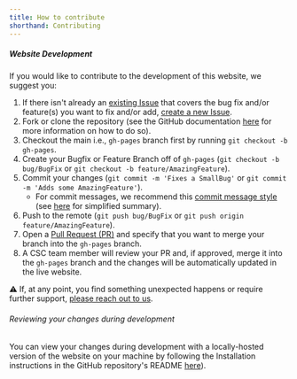```yaml
---
title: How to contribute
shorthand: Contributing
---
```


##### Website Development

If you would like to contribute to the development of this website, we suggest you:

1. If there isn't already an [existing Issue](https://github.com/GSTT-CSC/gstt-csc.github.io) that covers the bug fix and/or feature(s) you want to fix and/or add, [create a new Issue](https://github.com/GSTT-CSC/gstt-csc.github.io/issues/new/choose).
2. Fork or clone the repository (see the GitHub documentation [here](https://docs.github.com/en/repositories/creating-and-managing-repositories/cloning-a-repository) for more information on how to do so).
3. Checkout the main i.e., ``gh-pages`` branch first by running ``git checkout -b gh-pages``.
4. Create your Bugfix or Feature Branch off of ``gh-pages`` (``git checkout -b bug/BugFix`` or ``git checkout -b feature/AmazingFeature``).
5. Commit your changes (``git commit -m 'Fixes a SmallBug'`` or ``git commit -m 'Adds some AmazingFeature'``).
   - For commit messages, we recommend this [commit message style](https://cbea.ms/git-commit/) (see [here](https://tbaggery.com/2008/04/19/a-note-about-git-commit-messages.html) for simplified summary).
6. Push to the remote (``git push bug/BugFix`` or ``git push origin feature/AmazingFeature``).
7. Open a [Pull Request (PR)](https://github.com/GSTT-CSC/gstt-csc.github.io/compare) and specify that you want to merge your branch into the ``gh-pages`` branch.
8. A CSC team member will review your PR and, if approved, merge it into the ``gh-pages`` branch and the changes will be automatically updated in the live website.

⚠️ If, at any point, you find something unexpected happens or require further support, [please reach out to us](mailto:CSCTeam@gstt.nhs.uk). 

###### Reviewing your changes during development

You can view your changes during development with a locally-hosted version of the website on your machine by following the Installation instructions in the GitHub repository's README [here](https://tbaggery.com/2008/04/19/a-note-about-git-commit-messages.html)).
